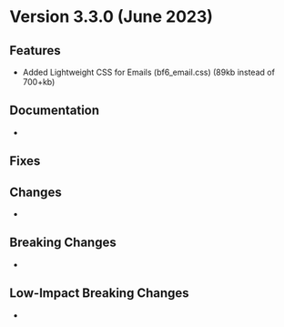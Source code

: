 # Version 3.3.0 (June 2023)
## Features
- Added Lightweight CSS for Emails (bf6_email.css) (89kb instead of 700+kb)

## Documentation
- 

## Fixes


## Changes
- 

## Breaking Changes
- 

## Low-Impact Breaking Changes
- 